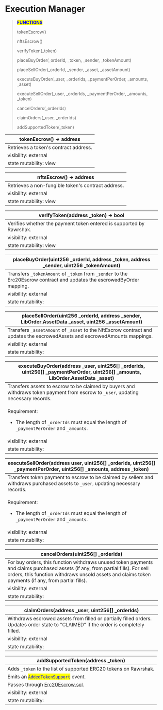 # Execution Manager

> <mark style="color:blue;">**FUNCTIONS**</mark>
>
> tokenEscrow()
>
> nftsEscrow()
>
> verifyToken(\_token)
>
> placeBuyOrder(\_orderId, \_token, \_sender, \_tokenAmount)
>
> placeSellOrder(\_orderId, \_sender,  \_asset, \_assetAmount)
>
> executeBuyOrder(\_user, \_orderIds, \_paymentPerOrder, \_amounts, \_asset)
>
> executeSellOrder(\_user, \_orderIds, \_paymentPerOrder, \_amounts, \_token)
>
> cancelOrders(\_orderIds)
>
> claimOrders(\_user, \_orderIds)
>
> addSupportedToken(\_token)

| tokenEscrow() -> address              |
| ------------------------------------- |
| Retrieves a token's contract address. |
| visibility: external                  |
| state mutability: view                |

| nftsEscrow() -> address                            |
| -------------------------------------------------- |
| Retrieves a non-fungible token's contract address. |
| visibility: external                               |
| state mutability: view                             |

| verifyToken(address \_token) -> bool                                 |
| -------------------------------------------------------------------- |
| Verifies whether the payment token entered is supported by Rawrshak. |
| visibility: external                                                 |
| state mutability: view                                               |

| placeBuyOrder(uint256 \_orderId, address \_token, address \_sender, uint256 \_tokenAmount)                               |
| ------------------------------------------------------------------------------------------------------------------------ |
| Transfers `_tokenAmount` of `_token` from `_sender` to the Erc20Escrow contract and updates the escrowedByOrder mapping. |
| visibility: external                                                                                                     |
| state mutability:                                                                                                        |

| placeSellOrder(uint256 \_orderId, address \_sender, LibOrder.AssetData \_asset, uint256 \_assetAmount)                      |
| --------------------------------------------------------------------------------------------------------------------------- |
| Transfers `_assetAmount` of `_asset` to the NftEscrow contract and updates the escrowedAssets and escrowedAmounts mappings. |
| visibility: external                                                                                                        |
| state mutability:                                                                                                           |

| executeBuyOrder(address \_user, uint256\[] \_orderIds, uint256\[] \_paymentPerOrder, uint256\[] \_amounts, LibOrder.AssetData \_asset)                      |
| ----------------------------------------------------------------------------------------------------------------------------------------------------------- |
| Transfers assets to escrow to be claimed by buyers and withdraws token payment from escrow to `_user`, updating necessary records.                          |
| <p>Requirement:</p><ul><li>The length of <code>_orderIds</code> must equal the length of <code>_paymentPerOrder</code> and <code>_amounts</code>.</li></ul> |
| visibility: external                                                                                                                                        |
| state mutability:                                                                                                                                           |

| executeSellOrder(address user, uint256\[] \_orderIds, uint256\[] \_paymentPerOrder, uint256\[] \_amounts, address \_token)                                  |
| ----------------------------------------------------------------------------------------------------------------------------------------------------------- |
| Transfers token payment to escrow to be claimed by sellers and withdraws purchased assets to `_user`, updating necessary records.                           |
| <p>Requirement:</p><ul><li>The length of <code>_orderIds</code> must equal the length of <code>_paymentPerOrder</code> and <code>_amounts</code>.</li></ul> |
| visibility: external                                                                                                                                        |
| state mutability:                                                                                                                                           |

| cancelOrders(uint256\[] \_orderIds)                                                                                                                                                                                                    |
| -------------------------------------------------------------------------------------------------------------------------------------------------------------------------------------------------------------------------------------- |
| For buy orders, this function withdraws unused token payments and claims purchased assets (if any, from partial fills). For sell orders, this function withdraws unsold assets and claims token payments (if any, from partial fills). |
| visibility: external                                                                                                                                                                                                                   |
| state mutability:                                                                                                                                                                                                                      |

| claimOrders(address \_user, uint256\[] \_orderIds)                                                                                    |
| ------------------------------------------------------------------------------------------------------------------------------------- |
| Withdraws escrowed assets from filled or partially filled orders. Updates order state to "CLAIMED" if the order is completely filled. |
| visibility: external                                                                                                                  |
| state mutability:                                                                                                                     |

| addSupportedToken(address \_token)                                                                                    |
| --------------------------------------------------------------------------------------------------------------------- |
| Adds `_token` to the list of supported ERC20 tokens on Rawrshak.                                                      |
| Emits an <mark style="color:blue;">`AddedTokenSupport`</mark> event.                                                  |
| Passes through [Erc20Escrow.sol](https://docs.rawrshak.io/developers/smart-contracts/exchange-contracts/erc20escrow). |
| visibility: external                                                                                                  |
| state mutability:                                                                                                     |
